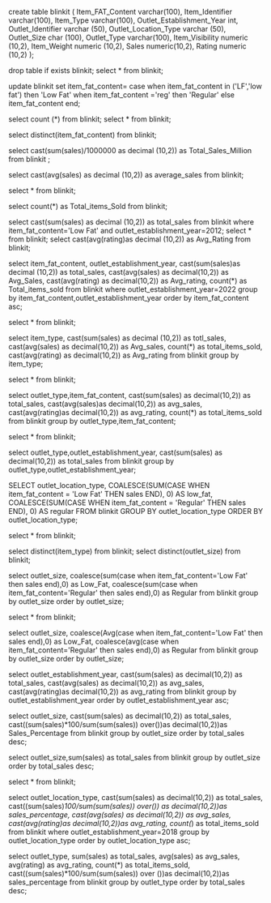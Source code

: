 create table blinkit (
Item_FAT_Content varchar(100),
Item_Identifier varchar(100),
Item_Type varchar(100),
Outlet_Establishment_Year int,
Outlet_Identifier varchar (50),
Outlet_Location_Type varchar (50),
Outlet_Size char (100),
Outlet_Type varchar(100),
Item_Visibility numeric (10,2),
Item_Weight numeric (10,2),
Sales numeric(10,2),
Rating numeric (10,2)
);

drop table if exists blinkit;
select * from blinkit;

update blinkit
set item_fat_content=
case
when item_fat_content in ('LF','low fat') then 'Low Fat'
when item_fat_content ='reg' then 'Regular'
else item_fat_content
end;

select count (*) from blinkit;
select * from blinkit;

select distinct(item_fat_content) from blinkit;

select cast(sum(sales)/1000000 as decimal (10,2)) as Total_Sales_Million from blinkit ;

select cast(avg(sales) as decimal (10,2)) as average_sales from blinkit;

select * from blinkit;

select count(*) as Total_items_Sold from blinkit;

select cast(sum(sales) as decimal (10,2)) as total_sales from blinkit
where item_fat_content='Low Fat' and outlet_establishment_year=2012;
select * from blinkit;
select cast(avg(rating)as decimal (10,2)) as Avg_Rating from blinkit;

select item_fat_content, outlet_establishment_year,
cast(sum(sales)as decimal (10,2)) as total_sales, 
cast(avg(sales) as decimal(10,2)) as Avg_Sales,
cast(avg(rating) as decimal(10,2)) as Avg_rating,
count(*) as Total_items_sold
from blinkit
where outlet_establishment_year=2022
group by item_fat_content,outlet_establishment_year
order by item_fat_content asc;

select * from blinkit;

select item_type, cast(sum(sales) as decimal (10,2)) as totl_sales,
cast(avg(sales) as decimal(10,2)) as Avg_sales,
count(*) as total_items_sold,
cast(avg(rating) as decimal(10,2)) as Avg_rating
from blinkit
group by item_type;

select * from blinkit;

select outlet_type,item_fat_content,
cast(sum(sales) as decimal(10,2)) as total_sales,
cast(avg(sales)as decimal(10,2)) as avg_sales,
cast(avg(rating)as decimal(10,2)) as avg_rating,
count(*) as total_items_sold
from blinkit
group by outlet_type,item_fat_content;

select * from blinkit;

select outlet_type,outlet_establishment_year,
cast(sum(sales) as decimal(10,2)) as total_sales
from blinkit
group by outlet_type,outlet_establishment_year;

SELECT 
    outlet_location_type,
    COALESCE(SUM(CASE WHEN item_fat_content = 'Low Fat' THEN sales END), 0) AS low_fat,
    COALESCE(SUM(CASE WHEN item_fat_content = 'Regular' THEN sales END), 0) AS regular
FROM 
    blinkit
GROUP BY 
    outlet_location_type
ORDER BY 
    outlet_location_type;


select * from blinkit;

select distinct(item_type) from blinkit;
select distinct(outlet_size) from blinkit;


select outlet_size,
coalesce(sum(case when item_fat_content='Low Fat' then sales end),0) as Low_Fat,
coalesce(sum(case when item_fat_content='Regular' then sales end),0) as Regular
from
blinkit
group by outlet_size
order by outlet_size;

select * from blinkit;

select outlet_size,
coalesce(Avg(case when item_fat_content='Low Fat' then sales end),0) as Low_Fat,
coalesce(avg(case when item_fat_content='Regular' then sales end),0) as Regular
from blinkit
group by outlet_size
order by outlet_size;

select outlet_establishment_year,
cast(sum(sales) as decimal(10,2)) as total_sales,
cast(avg(sales) as decimal(10,2)) as avg_sales,
cast(avg(rating)as decimal(10,2)) as avg_rating
from blinkit
group by outlet_establishment_year
order by outlet_establishment_year asc;


select outlet_size,
cast(sum(sales) as decimal(10,2)) as total_sales,
cast((sum(sales)*100/sum(sum(sales)) over())as decimal(10,2))as Sales_Percentage
from blinkit
group by outlet_size
order by total_sales desc;

select outlet_size,sum(sales) as total_sales
from blinkit
group by outlet_size
order by total_sales desc;

select * from blinkit;

select outlet_location_type,
cast(sum(sales) as decimal(10,2)) as total_sales,
cast((sum(sales)*100/sum(sum(sales)) over()) as decimal(10,2))as sales_percentage,
cast(avg(sales) as decimal(10,2)) as avg_sales,
cast(avg(rating)as decimal(10,2))as avg_rating,
count(*) as total_items_sold
from blinkit
where outlet_establishment_year=2018
group by outlet_location_type
order by outlet_location_type asc;


select outlet_type, sum(sales) as total_sales,
avg(sales) as avg_sales, avg(rating) as avg_rating,
count(*) as total_items_sold,
cast((sum(sales)*100/sum(sum(sales)) over ())as decimal(10,2))as sales_percentage
from blinkit
group by outlet_type
order by total_sales desc;

